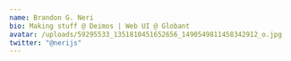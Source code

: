```yaml
---
name: Brandon G. Neri
bio: Making stuff @ Deimos | Web UI @ Globant
avatar: /uploads/59295533_1351810451652656_1490549811458342912_o.jpg
twitter: "@nerijs"
---
```


